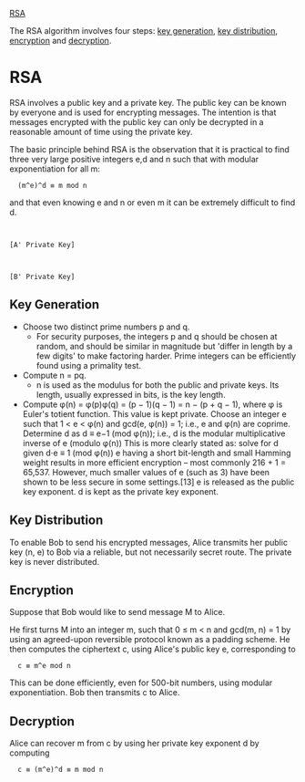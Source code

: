 [RSA](https://en.wikipedia.org/wiki/RSA_\(cryptosystem\))

The RSA algorithm involves four steps: [key generation](#KeyGeneration), [key distribution](#KeyDistribution), [encryption](#Encryption) and [decryption](#Decryption).

# RSA 
RSA involves a public key and a private key. The public key can be known by everyone and is used for encrypting messages. The intention is that messages encrypted with the public key can only be decrypted in a reasonable amount of time using the private key.

The basic principle behind RSA is the observation that it is practical to find three very large positive integers e,d and n such that with modular exponentiation for all m:

```
  (m^e)^d ≡ m mod n
```
and that even knowing e and n or even m it can be extremely difficult to find d.

```


[A' Private Key]



[B' Private Key]
```

## Key Generation      <a id="KeyGeneration"></a>
* Choose two distinct prime numbers p and q.
    - For security purposes, the integers p and q should be chosen at random, and should be similar in magnitude but 'differ in length by a few digits' to make factoring harder. Prime integers can be efficiently found using a primality test.
* Compute n = pq.
    - n is used as the modulus for both the public and private keys. Its length, usually expressed in bits, is the key length.
* Compute φ(n) = φ(p)φ(q) = (p − 1)(q − 1) = n − (p + q − 1), where φ is Euler's totient function. This value is kept private.
Choose an integer e such that 1 < e < φ(n) and gcd(e, φ(n)) = 1; i.e., e and φ(n) are coprime.
Determine d as d ≡ e−1 (mod φ(n)); i.e., d is the modular multiplicative inverse of e (modulo φ(n))
This is more clearly stated as: solve for d given d⋅e ≡ 1 (mod φ(n))
e having a short bit-length and small Hamming weight results in more efficient encryption – most commonly 216 + 1 = 65,537. However, much smaller values of e (such as 3) have been shown to be less secure in some settings.[13]
e is released as the public key exponent.
d is kept as the private key exponent.


## Key Distribution    <a id="KeyDistribution"></a>
To enable Bob to send his encrypted messages, Alice transmits her public key (n, e) to Bob via a reliable, but not necessarily secret route. The private key is never distributed.
## Encryption          <a id="Encryption"></a>
Suppose that Bob would like to send message M to Alice.

He first turns M into an integer m, such that 0 ≤ m < n and gcd(m, n) = 1 by using an agreed-upon reversible protocol known as a padding scheme. He then computes the ciphertext c, using Alice's public key e, corresponding to

```
  c ≡ m^e mod n
```
This can be done efficiently, even for 500-bit numbers, using modular exponentiation. Bob then transmits c to Alice.


## Decryption          <a id="Decryption"></a>
Alice can recover m from c by using her private key exponent d by computing
```
  c ≡ (m^e)^d ≡ m mod n
```